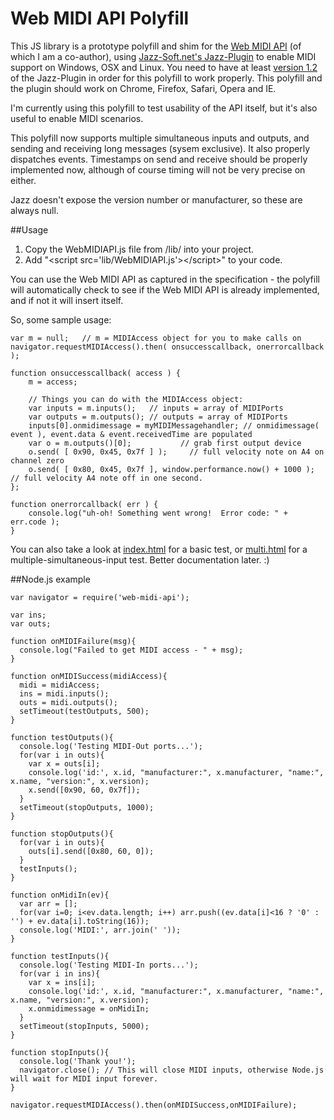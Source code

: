 # Web MIDI API Polyfill

This JS library is a prototype polyfill and shim for the [Web MIDI API](https://dvcs.w3.org/hg/audio/raw-file/tip/midi/specification.html) (of which I am a co-author), using [Jazz-Soft.net's Jazz-Plugin](http://jazz-soft.net/) to enable MIDI support on Windows, OSX and Linux.  You need to have at least [version 1.2](http://jazz-soft.net/download/Jazz-Plugin/1.2) of the Jazz-Plugin in order for this polyfill to work properly.  This polyfill and the plugin should work on Chrome, Firefox, Safari, Opera and IE.

I'm currently using this polyfill to test usability of the API itself, but it's also useful to enable MIDI scenarios.

This polyfill now supports multiple simultaneous inputs and outputs, and sending and receiving long messages (sysem exclusive).  It also properly dispatches events.  Timestamps on send and receive should be properly implemented now, although of course timing will not be very precise on either.

Jazz doesn't expose the version number or manufacturer, so these are always null.

##Usage

1. Copy the WebMIDIAPI.js file from /lib/ into your project.  
2. Add "&lt;script src='lib/WebMIDIAPI.js'>&lt;/script>" to your code.

You can use the Web MIDI API as captured in the specification  - the polyfill will automatically check to see if the Web MIDI API is already implemented, and if not it will insert itself.

So, some sample usage: 

	var m = null;   // m = MIDIAccess object for you to make calls on
    navigator.requestMIDIAccess().then( onsuccesscallback, onerrorcallback );
    
    function onsuccesscallback( access ) { 
    	m = access;

    	// Things you can do with the MIDIAccess object:
	    var inputs = m.inputs();   // inputs = array of MIDIPorts
	    var outputs = m.outputs(); // outputs = array of MIDIPorts
	    inputs[0].onmidimessage = myMIDIMessagehandler;	// onmidimessage( event ), event.data & event.receivedTime are populated
	    var o = m.outputs()[0];           // grab first output device
	    o.send( [ 0x90, 0x45, 0x7f ] );     // full velocity note on A4 on channel zero
	    o.send( [ 0x80, 0x45, 0x7f ], window.performance.now() + 1000 );  // full velocity A4 note off in one second.
	};

	function onerrorcallback( err ) {
		console.log("uh-oh! Something went wrong!  Error code: " + err.code );
	}

You can also take a look at [index.html](http://cwilso.github.com/WebMIDIAPIShim/tests/index.html) for a basic test, or [multi.html](http://cwilso.github.com/WebMIDIAPIShim/tests/multi.html) for a multiple-simultaneous-input test.  Better documentation later.  :)

##Node.js example

    var navigator = require('web-midi-api');
    
    var ins;
    var outs;
    
    function onMIDIFailure(msg){
      console.log("Failed to get MIDI access - " + msg);
    }
    
    function onMIDISuccess(midiAccess){
      midi = midiAccess;
      ins = midi.inputs();
      outs = midi.outputs();
      setTimeout(testOutputs, 500);
    }
    
    function testOutputs(){
      console.log('Testing MIDI-Out ports...');
      for(var i in outs){
        var x = outs[i];
        console.log('id:', x.id, "manufacturer:", x.manufacturer, "name:", x.name, "version:", x.version);
        x.send([0x90, 60, 0x7f]);
      }
      setTimeout(stopOutputs, 1000);
    }
    
    function stopOutputs(){
      for(var i in outs){
        outs[i].send([0x80, 60, 0]);
      }
      testInputs();
    }
    
    function onMidiIn(ev){
      var arr = [];
      for(var i=0; i<ev.data.length; i++) arr.push((ev.data[i]<16 ? '0' : '') + ev.data[i].toString(16));
      console.log('MIDI:', arr.join(' '));
    }
    
    function testInputs(){
      console.log('Testing MIDI-In ports...');
      for(var i in ins){
        var x = ins[i];
        console.log('id:', x.id, "manufacturer:", x.manufacturer, "name:", x.name, "version:", x.version);
        x.onmidimessage = onMidiIn;
      }
      setTimeout(stopInputs, 5000);
    }
    
    function stopInputs(){
      console.log('Thank you!');
      navigator.close(); // This will close MIDI inputs, otherwise Node.js will wait for MIDI input forever.
    }
    
    navigator.requestMIDIAccess().then(onMIDISuccess,onMIDIFailure);
